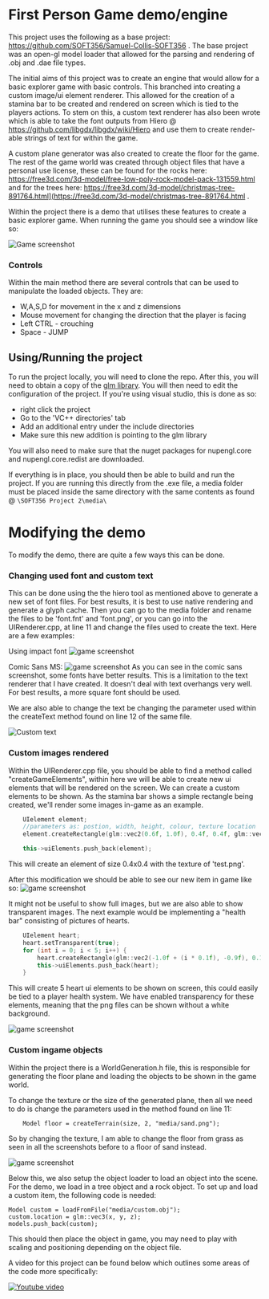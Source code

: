 



# First Person Game demo/engine


This project uses the following as a base project: https://github.com/SOFT356/Samuel-Collis-SOFT356 . The base project was an open-gl model loader that allowed for the parsing and rendering of .obj and .dae file types.

The initial aims of this project was to create an engine that would allow for a basic explorer game with basic controls.  This branched into creating a custom image/ui element renderer. This allowed for the creation of a stamina bar to be created and rendered on screen which is tied to the players actions. To stem on this, a custom text renderer has also been wrote which is able to take the font outputs from Hiero @ https://github.com/libgdx/libgdx/wiki/Hiero  and use them to create render-able strings of text for within the game.
 
 A custom plane generator was also created to create the floor for the game. The rest of the game world was created through object files that have a personal use license, these can be found for the rocks here: https://free3d.com/3d-model/free-low-poly-rock-model-pack-131559.html and for the trees here: https://free3d.com/3d-model/christmas-tree-891764.html](https://free3d.com/3d-model/christmas-tree-891764.html .

Within the project there is a demo that utilises these features to create a basic explorer game.  When running the game you should see a window like so: 


![Game screenshot](https://imgur.com/aWgp8ae.jpg "In game window")




### Controls

Within the main method there are several controls that can be used to manipulate the loaded objects. They are:

- W,A,S,D for movement in the x and z dimensions
- Mouse movement for changing the direction that the player is facing
- Left CTRL - crouching
- Space - JUMP

## Using/Running the project

To run the project locally, you will need to clone the repo. After this, you will need to obtain a copy of the [glm library]([https://glm.g-truc.net/0.9.9/index.html](https://glm.g-truc.net/0.9.9/index.html)). You will then need to edit the configuration of the project. If you're using visual studio, this is done as so:
- right click the project
- Go to the 'VC++ directories' tab
- Add an additional entry under the include directories
- Make sure this new addition is pointing to the glm library

You will also need to make sure that the nuget packages for nupengl.core and nupengl.core.redist are downloaded.  

If everything is in place, you should then be able to build and run the project. If you are running this directly from the .exe file, a media folder must be placed inside the same directory with the same contents as found @ `\SOFT356 Project 2\media\`

# Modifying the demo

To modify the demo, there are quite a few ways this can be done. 

### Changing used font and custom text

This can be done using the the hiero tool as mentioned above to generate a new set of font files. For best results, it is best to use native rendering and generate a glyph cache. Then you can go to the media folder and rename the files to be 'font.fnt' and 'font.png', or you can go into the UIRenderer.cpp, at line 11 and change the files used to create the text.
Here are a few examples: 

Using impact font
![game screenshot](https://i.imgur.com/n3pC4O3.png "impact font")

Comic Sans MS: 
![game screenshot](https://i.imgur.com/McLkhVe.png "comic sans font")
As you can see in the comic sans screenshot, some fonts have better results. This is a limitation to the text renderer that I have created. It doesn't deal with text overhangs very well. For best results, a more square font should be used.

We are also able to change the text be changing the parameter used within the createText method found on line 12 of the same file.

![Custom text](https://i.imgur.com/pjMRtpW.png "Custom text")

### Custom images rendered

Within the UIRenderer.cpp file, you should be able to find a method called "createGameElements", within here we will be able to create new ui elements that will be rendered on the screen. We can create a custom elements to be shown. As the stamina bar shows a simple rectangle being created, we'll render some images in-game as an example.

``` c++
	UIelement element;
	//parameters as: postion, width, height, colour, texture location
	element.createRectangle(glm::vec2(0.6f, 1.0f), 0.4f, 0.4f, glm::vec4(0.29f, 0.0f, 1.0f, 0.5f), "media/test.png");

	this->uiElements.push_back(element);
```
This will create an element of size 0.4x0.4 with the texture of 'test.png'. 

After this modification we should be able to see our new item in game like so:
![game screenshot](https://i.imgur.com/yOdLMoS.png "custom image rendered")

It might not be useful to show full images, but we are also able to show transparent images. The next example would be implementing a "health bar" consisting of pictures of hearts.

``` c++
	UIelement heart;
	heart.setTransparent(true);
	for (int i = 0; i < 5; i++) {
		heart.createRectangle(glm::vec2(-1.0f + (i * 0.1f), -0.9f), 0.1f, 0.1f, glm::vec4(0.0f, 0.0f, 0.0f, 0.0f), "media/heart.png");
		this->uiElements.push_back(heart);
	}

``` 
This will create 5 heart ui elements to be shown on screen, this could easily be tied to a player health system. We have enabled transparency for these elements, meaning that the png files can be shown without a white background. 

![game screenshot](https://i.imgur.com/KiKQ3pO.png "custom image rendered")

### Custom ingame objects
Within the project there is a WorldGeneration.h file, this is responsible for generating the floor plane and loading the objects to be shown in the game world.

To change the texture or the size of the generated plane, then all we need to do is change the parameters used in the method found on line 11: 

``` 	Model floor = createTerrain(size, 2, "media/sand.png"); ```

So by changing the texture, I am able to change the floor from grass as seen in all the screenshots before to a floor of sand instead.

![game screenshot](https://i.imgur.com/8NQC9bP.png "custom floor rendered")

Below this, we also setup the object loader to load an object into the scene. For the demo, we load in a tree object and a rock object.  To set up and load a custom item, the following code is needed: 

```
Model custom = loadFromFile("media/custom.obj");
custom.location = glm::vec3(x, y, z);
models.push_back(custom);
```
This should then place the object in game, you may need to play with scaling and positioning depending on the object file.


A video for this project can be found below which outlines some areas of the code more specifically: 

[![Youtube video](http://img.youtube.com/vi/_QhinMTyjbI/0.jpg)](https://www.youtube.com/watch?v=_QhinMTyjbI "Video Title")


